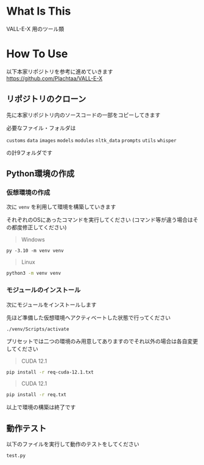 # What Is This
VALL-E-X 用のツール類

# How To Use
以下本家リポジトリを参考に進めていきます
https://github.com/Plachtaa/VALL-E-X


## リポジトリのクローン
先に本家リポジトリ内のソースコードの一部をコピーしてきます

必要なファイル・フォルダは

`customs` `data` `images` `models` `modules` `nltk_data` `prompts` `utils` `whisper`

の計9フォルダです

## Python環境の作成
### 仮想環境の作成
次に `venv` を利用して環境を構築していきます

それぞれのOSにあったコマンドを実行してください
(コマンド等が違う場合はその都度修正してください)

> Windows
```shell
py -3.10 -m venv venv
```
> Linux
```bash
python3 -m venv venv
```

### モジュールのインストール
次にモジュールをインストールします

先ほど準備した仮想環境へアクティベートした状態で行ってください

```
./venv/Scripts/activate
```

プリセットでは二つの環境のみ用意してありますのでそれ以外の場合は各自変更してください

> CUDA 12.1
```bash
pip install -r req-cuda-12.1.txt
```
> CUDA 12.1
```bash
pip install -r req.txt
```

以上で環境の構築は終了です


## 動作テスト
以下のファイルを実行して動作のテストをしてください

```
test.py
```